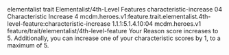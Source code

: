 <ability>
  <metadata>
    <class>elementalist</class>
    <feature_type>trait</feature_type>
    <file_dpath>Elementalist/4th-Level Features</file_dpath>
    <item_id>characteristic-increase</item_id>
    <item_index>04</item_index>
    <item_name>Characteristic Increase</item_name>
    <level>4</level>
    <scc>mcdm.heroes.v1:feature.trait.elementalist.4th-level-feature:characteristic-increase</scc>
    <scdc>1.1.1:5.1.4.10:04</scdc>
    <source>mcdm.heroes.v1</source>
    <type>feature/trait/elementalist/4th-level-feature</type>
  </metadata>
  <effects>
    <effect type="mundane">Your Reason score increases to 5. Additionally, you can increase one of your characteristic scores by 1, to a maximum of 5.</effect>
  </effects>
</ability>
